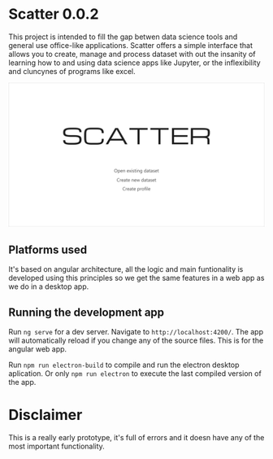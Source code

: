 # Scatter 0.0.2

This project is intended to fill the gap betwen data science tools and general use office-like applications. Scatter offers a simple interface that allows you to create, manage and process dataset with out the insanity of learning how to and using data science apps like Jupyter, or the inflexibility and cluncynes of programs like excel.

![alt text](https://github.com/AlbertoCaballero/scatter/blob/master/src/assets/g1493.png)

## Platforms used

It's based on angular architecture, all the logic and main funtionality is developed using this principles so we get the same features in a web app as we do in a desktop app.

## Running the development app

Run `ng serve` for a dev server. Navigate to `http://localhost:4200/`. The app will automatically reload if you change any of the source files. This is for the angular web app.

Run `npm run electron-build` to compile and run the electron desktop aplication. Or only `npm run electron` to execute the last compiled version of the app.

# Disclaimer

This is a really early prototype, it's full of errors and it doesn have any of the most important functionality. 
